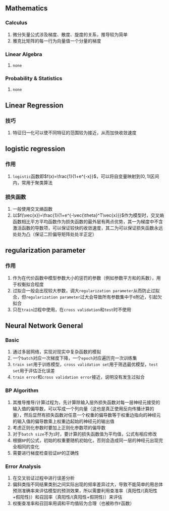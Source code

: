 Mathematics
-----------

### Calculus

1.  微分矢量公式涉及梯度、散度、旋度的关系，推导较为简单
2.  雅克比矩阵的每一行为向量值一个分量的梯度

### Linear Algebra

1.  `none`

### Probability & Statistics

1.  `none`

Linear Regression
-----------------

### 技巧

1.  特征归一化可以使不同特征的范围较为接近，从而加快收敛速度

logistic regression
-------------------

### 作用

1.  `logistic`函数即$f(x)=\frac{1}{1+e^{-x}}$，可以将自变量映射到$(0,1)$区间内，常用于聚类算法

### 损失函数

1.  一般使用交叉熵函数
2.  以$f(\vec{x})=\frac{1}{1+e^{-\vec{\theta}^T\vec{x}}}$作为模型时，交叉熵函数相比平方平均函数作为损失函数的最外层有两点优势，其一为梯度中不含激活函数的导数项，可以保证较快的收敛速度，其二为可以保证损失函数永远处处为凸（保证二阶偏导矩阵处处半正定）

regularization parameter
------------------------

### 作用

1.  作为在代价函数中模型参数大小的惩罚的参数（例如参数平方和的系数），用于权衡拟合程度
2.  过拟合一般会出现较大参数，调大`regularization parameter`从而防止过拟合，但`regularization parameter`过大会导致所有参数集中于`0`附近，引起欠拟合
3.  只在`train`过程中使用，在`cross validation`和`test`时不使用

Neural Network General
----------------------

### Basic

1.  通过多层网络，实现对现实中复杂函数的模拟
2.  一个`batch`对应一次梯度下降，一个`epoch`对应遍历完一次训练集
3.  `train set`用于训练模型，`cross validation set`用于筛选最优模型，`test set`用于评估泛化误差
4.  `train error`和`cross validation error`接近，说明没有发生过拟合

### BP Algorithm

1.  其推导推导/计算过程为，先计算除输入层外损失函数对每一层神经元接受的输入值的偏导数，可以写成一个列向量（这也是真正使用反向传播计算的量），然后显然有损失函数对任意一个权重的偏导数等于权重边指向的神经元的输入值的偏导数乘上权重边起始的神经元的输出值
2.  考虑正则化参数时要加上正则化参数项的偏导数
3.  对于`batch size`不为`1`时，要计算的损失函数值为平均值，公式有相应修改
4.  根据`BP`的公式，初始的权重要随机初始化，否则会造成同一层的神经元出现完全相同的变化
5.  需要进行梯度检查验证`BP`的正确性

### Error Analysis

1. 在交叉验证过程中进行误差分析
2. 偏斜类指不同结果类别之间实际出现的频率差异过大，导致不能简单的用总体预测准确率来评估模型的预测效果，所以需要利用查准率（真阳性/(真阳性+假阳性)）和召回率（真阳性/(真阳性+假阴性)）来评估
3. 权衡查准率和召回率用调和平均值较为合理（也被称作`F`函数）